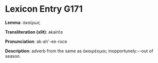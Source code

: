 # Lexicon Entry G171

**Lemma**: ἀκαίρως

**Transliteration (xlit)**: akaírōs

**Pronunciation**: ak-ah'-ee-roce

**Description**:
adverb from the same as ἀκαιρέομαι; inopportunely:--out of season.

